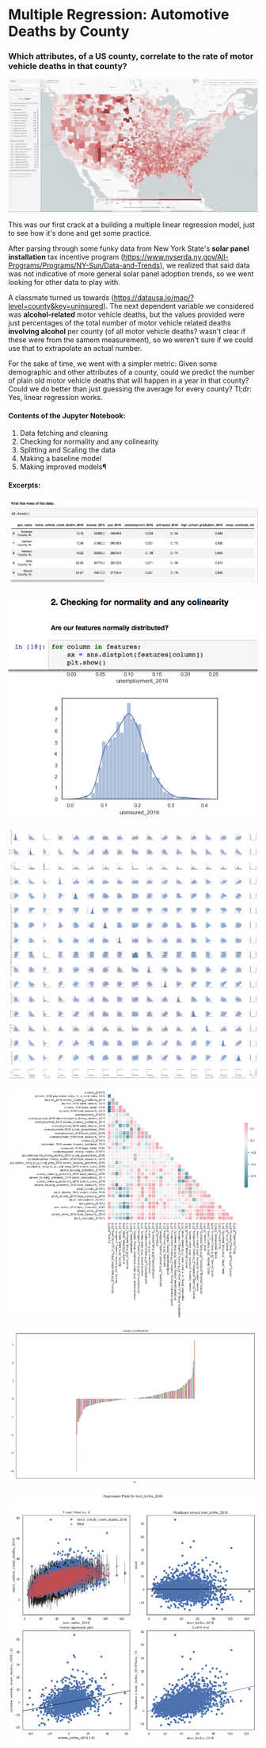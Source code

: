 # Multiple Regression: Automotive Deaths by County

### Which attributes, of a US county, correlate to the rate of motor vehicle deaths in that county?

![from datausa.io](/readme/map.png)

This was our first crack at a building a multiple linear regression model, just to see how it's done and get some practice.

After parsing through some funky data from New York State's **solar panel installation** tax incentive program (https://www.nyserda.ny.gov/All-Programs/Programs/NY-Sun/Data-and-Trends), we realized that said data was not indicative of more general solar panel adoption trends, so we went looking for other data to play with.

A classmate turned us towards (https://datausa.io/map/?level=county&key=uninsured). The next dependent variable we considered was **alcohol-related** motor vehicle deaths, but the values provided were just percentages of the total number of motor vehicle related deaths **involving alcohol** per county (of all motor vehicle deaths? wasn't clear if these were from the samem measurement), so we weren't sure if we could use that to extrapolate an actual number.

For the sake of time, we went with a simpler metric: Given some demographic and other attributes of a county, could we predict the number of plain old motor vehicle deaths that will happen in a year in that county? Could we do better than just guessing the average for every county? Tl;dr: Yes, linear regression works.

#### Contents of the Jupyter Notebook:
1. Data fetching and cleaning
2. Checking for normality and any colinearity
3. Splitting and Scaling the data
4. Making a baseline model
5. Making improved models¶

#### Excerpts:

![data](/readme/first_five.png)

![data](/readme/norm.png)

![data](/readme/pair_plots.png)

![data](/readme/co-lin.png)

![data](/readme/L2.png)

![data](/readme/guess_check.png)
